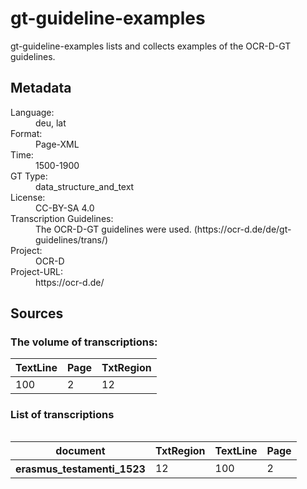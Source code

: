<div>
   <h1 id="title">gt-guideline-examples</h1>
   <p id="paragraph">gt-guideline-examples lists and collects examples of the OCR-D-GT guidelines.</p>
   <h2>Metadata</h2>
   <dl class="grid">
      <dt id="Language">Language:</dt>
      <dd>deu, lat</dd>
      <dt id="Format">Format:</dt>
      <dd>Page-XML</dd>
      <dt id="Time">Time:</dt>
      <dd>1500-1900</dd>
      <dt id="GTT">GT Type:</dt>
      <dd>data_structure_and_text</dd>
      <dt id="License">License:</dt>
      <dd>CC-BY-SA 4.0</dd>
      <dt id="Guidelines">Transcription Guidelines:</dt>
      <dd>The OCR-D-GT guidelines were used. (https://ocr-d.de/de/gt-guidelines/trans/)</dd>
      <dt id="Project">Project:</dt>
      <dd>OCR-D</dd>
      <dt id="Project-URL">Project-URL:</dt>
      <dd>https://ocr-d.de/</dd>
   </dl>
   <h2>Sources</h2>
   <h3>The volume of transcriptions:</h3>
   <table id="table_id">
      <thead>
         <tr>
            <th>TextLine</th>
            <th>Page</th>
            <th>TxtRegion</th>
         </tr>
      </thead>
      <tbody>
         <tr>
            <td>100</td>
            <td>2</td>
            <td>12</td>
         </tr>
      </tbody>
   </table>
   <div id="transcriptions">
      <h3>List of transcriptions</h3>
      <div>
         <table class="noStyle"/>
         <table id="table_id" class="display">
            <thead>
               <tr>
                  <th>document</th>
                  <th>TxtRegion</th>
                  <th>TextLine</th>
                  <th>Page</th>
               </tr>
            </thead>
            <tbody>
               <tr>
                  <th>erasmus_testamenti_1523</th>
                  <td>12</td>
                  <td>100</td>
                  <td>2</td>
               </tr>
            </tbody>
         </table>
      </div>
   </div>
   <div id="extent">
      
   </div>
</div>
